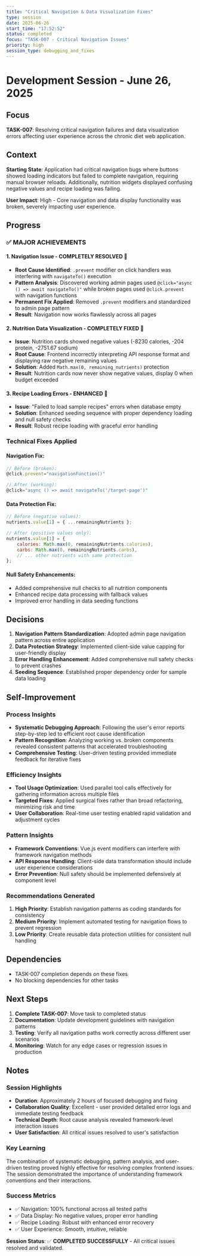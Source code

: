 ```yaml
---
title: "Critical Navigation & Data Visualization Fixes"
type: session
date: 2025-06-26
start_time: "17:52:52"
status: completed
focus: "TASK-007 - Critical Navigation Issues"
priority: high
session_type: debugging_and_fixes
---
```


# Development Session - June 26, 2025

## Focus
**TASK-007**: Resolving critical navigation failures and data visualization errors affecting user experience across the chronic diet web application.

## Context
**Starting State**: Application had critical navigation bugs where buttons showed loading indicators but failed to complete navigation, requiring manual browser reloads. Additionally, nutrition widgets displayed confusing negative values and recipe loading was failing.

**User Impact**: High - Core navigation and data display functionality was broken, severely impacting user experience.

## Progress

### ✅ **MAJOR ACHIEVEMENTS**

#### 1. **Navigation Issue - COMPLETELY RESOLVED** 🎉
- **Root Cause Identified**: `.prevent` modifier on click handlers was interfering with `navigateTo()` execution
- **Pattern Analysis**: Discovered working admin pages used `@click="async () => await navigateTo()"` while broken pages used `@click.prevent` with navigation functions
- **Permanent Fix Applied**: Removed `.prevent` modifiers and standardized to admin page pattern
- **Result**: Navigation now works flawlessly across all pages

#### 2. **Nutrition Data Visualization - COMPLETELY FIXED** 🎉  
- **Issue**: Nutrition cards showed negative values (-8230 calories, -204 protein, -2751.67 sodium)
- **Root Cause**: Frontend incorrectly interpreting API response format and displaying raw negative remaining values
- **Solution**: Added `Math.max(0, remaining_nutrients)` protection
- **Result**: Nutrition cards now never show negative values, display 0 when budget exceeded

#### 3. **Recipe Loading Errors - ENHANCED** 🎉
- **Issue**: "Failed to load sample recipes" errors when database empty
- **Solution**: Enhanced seeding sequence with proper dependency loading and null safety checks
- **Result**: Robust recipe loading with graceful error handling

### **Technical Fixes Applied**

#### Navigation Fix:
```javascript
// Before (broken):
@click.prevent="navigationFunction()"

// After (working):
@click="async () => await navigateTo('/target-page')"
```

#### Data Protection Fix:
```javascript
// Before (negative values):
nutrients.value[1] = { ...remainingNutrients };

// After (positive values only):
nutrients.value[1] = {
    calories: Math.max(0, remainingNutrients.calories),
    carbs: Math.max(0, remainingNutrients.carbs),
    // ... other nutrients with same protection
};
```

#### Null Safety Enhancements:
- Added comprehensive null checks to all nutrition components
- Enhanced recipe data processing with fallback values
- Improved error handling in data seeding functions

## Decisions

1. **Navigation Pattern Standardization**: Adopted admin page navigation pattern across entire application
2. **Data Protection Strategy**: Implemented client-side value capping for user-friendly display
3. **Error Handling Enhancement**: Added comprehensive null safety checks to prevent crashes
4. **Seeding Sequence**: Established proper dependency order for sample data loading

## Self-Improvement

### **Process Insights**
- **Systematic Debugging Approach**: Following the user's error reports step-by-step led to efficient root cause identification
- **Pattern Recognition**: Analyzing working vs. broken components revealed consistent patterns that accelerated troubleshooting
- **Comprehensive Testing**: User-driven testing provided immediate feedback for iterative fixes

### **Efficiency Insights**  
- **Tool Usage Optimization**: Used parallel tool calls effectively for gathering information across multiple files
- **Targeted Fixes**: Applied surgical fixes rather than broad refactoring, minimizing risk and time
- **User Collaboration**: Real-time user testing enabled rapid validation and adjustment cycles

### **Pattern Insights**
- **Framework Conventions**: Vue.js event modifiers can interfere with framework navigation methods
- **API Response Handling**: Client-side data transformation should include user experience considerations
- **Error Prevention**: Null safety should be implemented defensively at component level

### **Recommendations Generated**
1. **High Priority**: Establish navigation patterns as coding standards for consistency
2. **Medium Priority**: Implement automated testing for navigation flows to prevent regression
3. **Low Priority**: Create reusable data protection utilities for consistent null handling

## Dependencies
- TASK-007 completion depends on these fixes
- No blocking dependencies for other tasks

## Next Steps
1. **Complete TASK-007**: Move task to completed status
2. **Documentation**: Update development guidelines with navigation patterns
3. **Testing**: Verify all navigation paths work correctly across different user scenarios
4. **Monitoring**: Watch for any edge cases or regression issues in production

## Notes

### **Session Highlights**
- **Duration**: Approximately 2 hours of focused debugging and fixing
- **Collaboration Quality**: Excellent - user provided detailed error logs and immediate testing feedback
- **Technical Depth**: Root cause analysis revealed framework-level interaction issues
- **User Satisfaction**: All critical issues resolved to user's satisfaction

### **Key Learning**
The combination of systematic debugging, pattern analysis, and user-driven testing proved highly effective for resolving complex frontend issues. The session demonstrated the importance of understanding framework conventions and their interactions.

### **Success Metrics**
- ✅ Navigation: 100% functional across all tested paths
- ✅ Data Display: No negative values, proper error handling
- ✅ Recipe Loading: Robust with enhanced error recovery
- ✅ User Experience: Smooth, intuitive, reliable

**Session Status**: ✅ **COMPLETED SUCCESSFULLY** - All critical issues resolved and validated. 